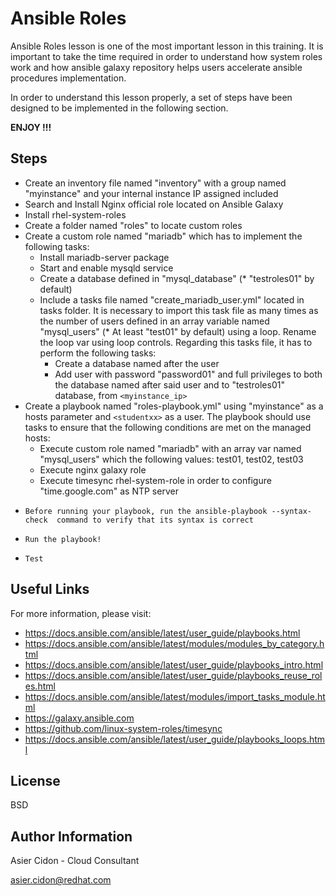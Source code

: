 # Ansible Roles

Ansible Roles lesson is one of the most important lesson in this training. It is important to take the time required in order to understand how system roles work and how ansible galaxy repository helps users accelerate ansible procedures implementation.

In order to understand this lesson properly, a set of steps have been designed to be implemented in the following section.

**ENJOY !!!**

## Steps 

-   Create an inventory file named "inventory" with a group named "myinstance" and your internal instance IP assigned included
-   Search and Install Nginx official role located on Ansible Galaxy
-   Install rhel-system-roles
-   Create a folder named "roles" to locate custom roles
-   Create a custom role named "mariadb" which has to implement the following tasks:
    -   Install mariadb-server package
    -   Start and enable mysqld service
    -   Create a database defined in "mysql_database" (* "testroles01" by default)
    -   Include a tasks file named "create_mariadb_user.yml" located in tasks folder. It is necessary to import this task file as many times as the number of users defined in an array variable named "mysql_users" (* At least "test01" by default) using a loop. Rename the loop var using loop controls. Regarding this tasks file, it has to perform the following tasks:
        -   Create a database named after the user
        -   Add user with password "password01" and full privileges to both the database named after said user and to "testroles01" database, from `<myinstance_ip>`
-   Create a playbook named "roles-playbook.yml" using "myinstance" as a hosts parameter and `<studentxx>` as a user. The playbook should use tasks to ensure that the following conditions are met on the managed hosts:
    -   Execute custom role named "mariadb" with an array var named "mysql_users" which the following values: test01, test02, test03
    -   Execute nginx galaxy role 
    -   Execute timesync rhel-system-role in order to configure "time.google.com" as NTP server
-     Before running your playbook, run the ansible-playbook --syntax-check  command to verify that its syntax is correct
-     Run the playbook!
-     Test

## Useful Links

For more information, please visit:

-   https://docs.ansible.com/ansible/latest/user_guide/playbooks.html
-   https://docs.ansible.com/ansible/latest/modules/modules_by_category.html
-   https://docs.ansible.com/ansible/latest/user_guide/playbooks_intro.html
-   https://docs.ansible.com/ansible/latest/user_guide/playbooks_reuse_roles.html
-   https://docs.ansible.com/ansible/latest/modules/import_tasks_module.html
-   https://galaxy.ansible.com
-   https://github.com/linux-system-roles/timesync
-   https://docs.ansible.com/ansible/latest/user_guide/playbooks_loops.html

License
-------

BSD

Author Information
------------------

 Asier Cidon - Cloud Consultant

 asier.cidon@redhat.com
